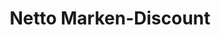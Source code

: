 ---
title: "Netto Marken-Discount"
url: /dresden/netto-marken-discount-caemmerswalder-strasse/
shop: Supermarkt
---